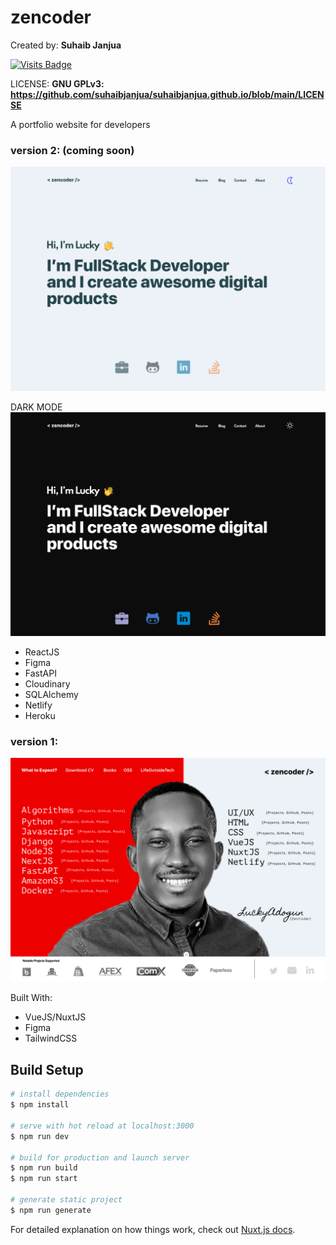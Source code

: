 # zencoder

Created by: **Suhaib Janjua**

[![Visits Badge](https://badges.pufler.dev/visits/luckyadogun/zencoder)](https://badges.pufler.dev)

LICENSE: **GNU GPLv3: https://github.com/suhaibjanjua/suhaibjanjua.github.io/blob/main/LICENSE**

A portfolio website for developers

### version 2: (coming soon)
![version 2](https://github.com/suhaibjanjua/suhaibjanjua.github.io/blob/main/Site_new_home_dm-1.png "Portfolio Home Screen")

DARK MODE
![version 2 Dark](https://github.com/suhaibjanjua/suhaibjanjua.github.io/blob/main/Site_new_home_dm.png "Portfolio Home Screen")
* ReactJS
* Figma
* FastAPI 
* Cloudinary 
* SQLAlchemy 
* Netlify
* Heroku

### version 1:
![version 1](https://github.com/suhaibjanjua/suhaibjanjua.github.io/blob/main/port_old.png "Portfolio Home Screen")

Built With: 
* VueJS/NuxtJS 
* Figma 
* TailwindCSS 

## Build Setup

```bash
# install dependencies
$ npm install

# serve with hot reload at localhost:3000
$ npm run dev

# build for production and launch server
$ npm run build
$ npm run start

# generate static project
$ npm run generate
```

For detailed explanation on how things work, check out [Nuxt.js docs](https://nuxtjs.org).
